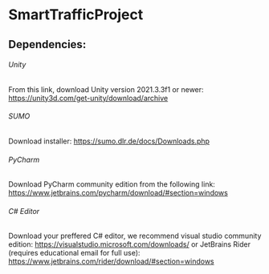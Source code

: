 # SmartTrafficProject


## Dependencies:

###### Unity
From this link, download Unity version 2021.3.3f1 or newer:
https://unity3d.com/get-unity/download/archive

###### SUMO
Download installer:
https://sumo.dlr.de/docs/Downloads.php

###### PyCharm
Download PyCharm community edition from the following link:
https://www.jetbrains.com/pycharm/download/#section=windows

###### C# Editor
Download your preffered C# editor, we recommend visual studio community edition:
https://visualstudio.microsoft.com/downloads/
or JetBrains Rider (requires educational email for full use):
https://www.jetbrains.com/rider/download/#section=windows

